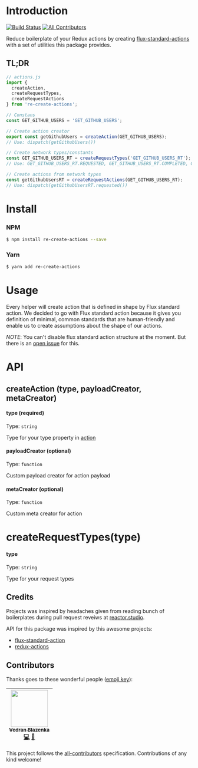 # Introduction
[![Build Status](https://travis-ci.org/reactor-studio/re-create-actions.svg?branch=master)](https://travis-ci.org/reactor-studio/re-create-actions)
[![All Contributors](https://img.shields.io/badge/all_contributors--orange.svg?style=flat-square)](#contributors)


Reduce boilerplate of your Redux actions by creating [flux-standard-actions](https://github.com/acdlite/flux-standard-action) with a set of utilities this package provides.

## TL;DR

```javascript
// actions.js
import {
  createAction,
  createRequestTypes,
  createRequestActions
} from 're-create-actions';

// Constans
const GET_GITHUB_USERS = 'GET_GITHUB_USERS';

// Create action creator
export const getGithubUsers = createAction(GET_GITHUB_USERS);
// Use: dispatch(getGithubUsers())

// Create network types/constants
const GET_GITHUB_USERS_RT = createRequestTypes('GET_GITHUB_USERS_RT');
// Use: GET_GITHUB_USERS_RT.REQUESTED, GET_GITHUB_USERS_RT.COMPLETED, GET_GITHUB_USERS_RT.FAILED

// Create actions from network types
const getGithubUsersRT = createRequestActions(GET_GITHUB_USERS_RT);
// Use: dispatch(getGithubUsersRT.requested())

```

# Install

### NPM
```bash
$ npm install re-create-actions --save
```

### Yarn
```bash
$ yarn add re-create-actions
```

# Usage
Every helper will create action that is defined in shape by Flux standard action. We decided to go with Flux standard action because it gives you definition of minimal, common standards that are human-friendly and enable
us to create assumptions about the shape of our actions.

*NOTE*: You can't disable flux standard action structure at the moment. But there is an [open issue]() for this.

# API

## createAction (type, payloadCreator, metaCreator)

#### type (required)
Type: `string`

Type for your type property in [action](https://redux.js.org/basics/actions)

#### payloadCreator (optional)
Type: `function`

Custom payload creator for action payload

#### metaCreator (optional)
Type: `function`

Custom meta creator for action


# createRequestTypes(type)

#### type
Type: `string`

Type for your request types

## Credits
Projects was inspired by headaches given from reading bunch of boilerplates during pull request reveiws at [reactor.studio](https://github.com/reactor-studio`).

API for this package was inspired by this awesome projects:
* [flux-standard-action](https://github.com/acdlite/flux-standard-action)
* [redux-actions](https://github.com/reduxactions/redux-actions)


## Contributors

Thanks goes to these wonderful people ([emoji key](https://github.com/kentcdodds/all-contributors#emoji-key)):

<!-- ALL-CONTRIBUTORS-LIST:START - Do not remove or modify this section -->
<!-- prettier-ignore -->
| [<img src="https://avatars3.githubusercontent.com/u/1723170?v=4" width="100px;"/><br /><sub><b>Vedran Blazenka</b></sub>](https://www.vblazenka.com/)<br />[💻](https://github.com/reactor-studio/re-create-actions/commits?author=wedranb "Code") [📖](https://github.com/reactor-studio/re-create-actions/commits?author=wedranb "Documentation") |
| :---: |
<!-- ALL-CONTRIBUTORS-LIST:END -->

This project follows the [all-contributors](https://github.com/kentcdodds/all-contributors) specification. Contributions of any kind welcome!

